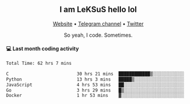 <h2 align="center">I am LeKSuS hello lol</h2>
<div align="center">
  <a href="https://leksus.net">Website</a> •
  <a href="https://t.me/leksus_was_here">Telegram channel</a> •
  <a href="https://twitter.com/___LeKSuS___">Twitter</a>
</div>
<p align="center">So yeah, I code. Sometimes.</p>

#### :computer: Last month coding activity
<!--START_SECTION:waka-->

```txt
Total Time: 62 hrs 7 mins

C                          30 hrs 21 mins  ████████████▒░░░░░░░░░░░░   48.76 %
Python                     13 hrs 3 mins   █████▒░░░░░░░░░░░░░░░░░░░   20.97 %
JavaScript                 4 hrs 53 mins   ██░░░░░░░░░░░░░░░░░░░░░░░   07.87 %
Go                         3 hrs 29 mins   █▒░░░░░░░░░░░░░░░░░░░░░░░   05.62 %
Docker                     1 hr 53 mins    ▓░░░░░░░░░░░░░░░░░░░░░░░░   03.05 %
```

<!--END_SECTION:waka-->

<!-- flag{4_l0t_0f_1nter35t1ng_th1ng5_4r3_1n_publ1c_d0m41n} -->
